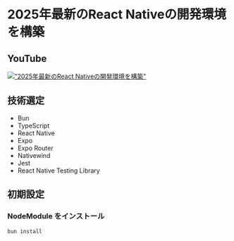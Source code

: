 # 2025年最新のReact Nativeの開発環境を構築

## YouTube

[!["2025年最新のReact Nativeの開発環境を構築"](https://i.ytimg.com/vi/0t2NS09FIX8/maxresdefault.jpg)](https://youtu.be/0t2NS09FIX8)

## 技術選定

- Bun
- TypeScript
- React Native
- Expo
- Expo Router
- Nativewind
- Jest
- React Native Testing Library

## 初期設定

### NodeModule をインストール

```sh
bun install
```
